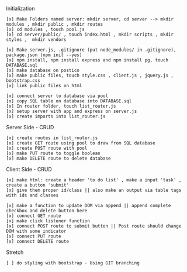 Initialization
    
    [x] Make Folders named server: mkdir server, cd server --> mkdir modules , mkdir public , mkdir routes
    [x] cd modules , touch pool.js
    [x] cd server/public/ , touch index.html , mkdir scripts , mkdir styles ,  mkdir vendors

    [x] Make server.js, .gitignore (put node_modules/ in .gitignore), package.json (npm init --yes)
    [x] npm install, npm install express and npm install pg, touch DATABASE.sql
    [x] make database on postico
    [x] make public files, touch style.css , client.js , jquery.js , bootstrap.css
    [x] link public files on html
    
    [x] connect server to database via pool
    [x] copy SQL table on database into DATABASE.sql
    [x] In router folder, touch list_router.js
    [x] setup server with app and express on server.js
    [x] create imports into list_router.js

Server Side - CRUD

    [x] create routes in list_router.js
    [x] create GET route using pool to draw from SQL database
    [x] create POST route with pool
    [x] make PUT route to toggle boolean
    [x] make DELETE route to delete database

Client Side - CRUD

    [x] make html: create a header 'to do list' , make a input 'task' , create a button 'submit'
    [x] give them proper id/class || also make an output via table tags with ids and classes 

    [x] make a function to update DOM via append || append complete checkbox and delete button here
    [x] connect GET route
    [x] make click listener function
    [x] connect POST route to submit button || Post route should change DOM with some indicator
    [x] connect PUT route
    [x] connect DELETE route

Stretch

    [ ] do styling with bootstrap - Using GIT branching